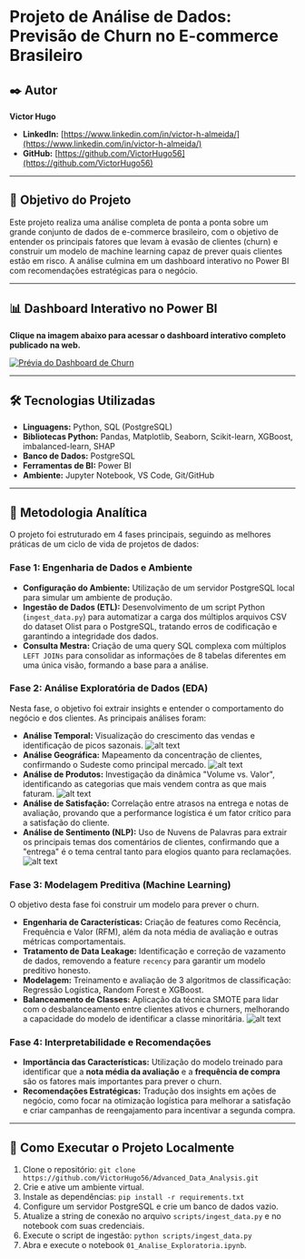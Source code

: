 # Projeto de Análise de Dados: Previsão de Churn no E-commerce Brasileiro

## ✒️ Autor
**Victor Hugo**
* **LinkedIn:** [https://www.linkedin.com/in/victor-h-almeida/](https://www.linkedin.com/in/victor-h-almeida/)
* **GitHub:** [https://github.com/VictorHugo56](https://github.com/VictorHugo56)

---

## 🎯 Objetivo do Projeto

Este projeto realiza uma análise completa de ponta a ponta sobre um grande conjunto de dados de e-commerce brasileiro, com o objetivo de entender os principais fatores que levam à evasão de clientes (churn) e construir um modelo de machine learning capaz de prever quais clientes estão em risco. A análise culmina em um dashboard interativo no Power BI com recomendações estratégicas para o negócio.

---

## 📊 Dashboard Interativo no Power BI

**Clique na imagem abaixo para acessar o dashboard interativo completo publicado na web.**

[![Prévia do Dashboard de Churn](images/dashboard_preview.png)](https://app.powerbi.com/view?r=eyJrIjoiNTc1ZjQ1NmMtNWQ2NS00NzBlLWIzYTktZDMwOGZkZjAyYjk3IiwidCI6IjRjNWJlOWYzLWFhYjYtNGQwOS04NmRjLTE4ODlkZTJlYzIxMCJ9)

---

## 🛠️ Tecnologias Utilizadas

* **Linguagens:** Python, SQL (PostgreSQL)
* **Bibliotecas Python:** Pandas, Matplotlib, Seaborn, Scikit-learn, XGBoost, imbalanced-learn, SHAP
* **Banco de Dados:** PostgreSQL
* **Ferramentas de BI:** Power BI
* **Ambiente:** Jupyter Notebook, VS Code, Git/GitHub

---

## 🔄 Metodologia Analítica

O projeto foi estruturado em 4 fases principais, seguindo as melhores práticas de um ciclo de vida de projetos de dados:

### Fase 1: Engenharia de Dados e Ambiente
* **Configuração do Ambiente:** Utilização de um servidor PostgreSQL local para simular um ambiente de produção.
* **Ingestão de Dados (ETL):** Desenvolvimento de um script Python (`ingest_data.py`) para automatizar a carga dos múltiplos arquivos CSV do dataset Olist para o PostgreSQL, tratando erros de codificação e garantindo a integridade dos dados.
* **Consulta Mestra:** Criação de uma query SQL complexa com múltiplos `LEFT JOINs` para consolidar as informações de 8 tabelas diferentes em uma única visão, formando a base para a análise.

### Fase 2: Análise Exploratória de Dados (EDA)
Nesta fase, o objetivo foi extrair insights e entender o comportamento do negócio e dos clientes. As principais análises foram:
* **Análise Temporal:** Visualização do crescimento das vendas e identificação de picos sazonais.
![alt text](images/grafico_pedidos_mensais.png)
* **Análise Geográfica:** Mapeamento da concentração de clientes, confirmando o Sudeste como principal mercado.
![alt text](images/grafico_pedidos_por_estado.png)
* **Análise de Produtos:** Investigação da dinâmica "Volume vs. Valor", identificando as categorias que mais vendem contra as que mais faturam.
![alt text](images/graficos_volume_vs_valor.png)
* **Análise de Satisfação:** Correlação entre atrasos na entrega e notas de avaliação, provando que a performance logística é um fator crítico para a satisfação do cliente.
* **Análise de Sentimento (NLP):** Uso de Nuvens de Palavras para extrair os principais temas dos comentários de clientes, confirmando que a "entrega" é o tema central tanto para elogios quanto para reclamações.
![alt text](images/nuvens_de_palavras_avaliacoes.png)

### Fase 3: Modelagem Preditiva (Machine Learning)
O objetivo desta fase foi construir um modelo para prever o churn.
* **Engenharia de Características:** Criação de features como Recência, Frequência e Valor (RFM), além da nota média de avaliação e outras métricas comportamentais.
* **Tratamento de Data Leakage:** Identificação e correção de vazamento de dados, removendo a feature `recency` para garantir um modelo preditivo honesto.
* **Modelagem:** Treinamento e avaliação de 3 algoritmos de classificação: Regressão Logística, Random Forest e XGBoost.
* **Balanceamento de Classes:** Aplicação da técnica SMOTE para lidar com o desbalanceamento entre clientes ativos e churners, melhorando a capacidade do modelo de identificar a classe minoritária.
![alt text](images/matriz_confusao_xgb_smote.png)

### Fase 4: Interpretabilidade e Recomendações
* **Importância das Características:** Utilização do modelo treinado para identificar que a **nota média da avaliação** e a **frequência de compra** são os fatores mais importantes para prever o churn.
* **Recomendações Estratégicas:** Tradução dos insights em ações de negócio, como focar na otimização logística para melhorar a satisfação e criar campanhas de reengajamento para incentivar a segunda compra.

---

## 🚀 Como Executar o Projeto Localmente

1. Clone o repositório: `git clone https://github.com/VictorHugo56/Advanced_Data_Analysis.git`
2. Crie e ative um ambiente virtual.
3. Instale as dependências: `pip install -r requirements.txt`
4. Configure um servidor PostgreSQL e crie um banco de dados vazio.
5. Atualize a string de conexão no arquivo `scripts/ingest_data.py` e no notebook com suas credenciais.
6. Execute o script de ingestão: `python scripts/ingest_data.py`
7. Abra e execute o notebook `01_Analise_Exploratoria.ipynb`.
